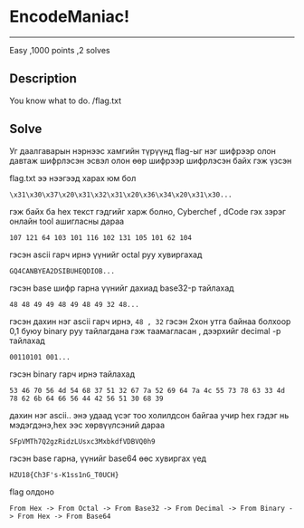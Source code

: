 # EncodeManiac!
***
Easy 
,1000 points
,2 solves

## Description
You know what to do.
/flag.txt

## Solve
Уг даалгаварын нэрнээс хамгийн түрүүнд flag-ыг нэг шифрээр олон давтаж шифрлэсэн эсвэл олон өөр шифрээр шифрлэсэн байх
гэж үзсэн

flag.txt ээ нээгээд харах юм бол 
```
\x31\x30\x37\x20\x31\x32\x31\x20\x36\x34\x20\x31\x30...
```
гэж байх ба hex текст гэдгийг харж болно, Cyberchef , dCode гэх зэрэг онлайн tool ашигласны дараа 
```
107 121 64 103 101 116 102 131 105 101 62 104
```
гэсэн ascii гарч ирнэ үүнийг octal руу хувиргахад 
```
GQ4CANBYEA2DSIBUHEQDIOB...
```
гэсэн base шифр гарна үүнийг дахиад base32-р тайлахад

```
48 48 49 49 48 49 48 49 32 48...
```
гэсэн дахин нэг ascii гарч ирнэ, ```48 , 32``` гэсэн 2хон утга байнаа болхоор 0,1 буюу binary 
руу тайлагдана гэж таамагласан , дээрхийг decimal -р тайлахад 
```
00110101 001... 
```
гэсэн binary гарч ирнэ тайлахад
```
53 46 70 56 4d 54 68 37 51 32 67 7a 52 69 64 7a 4c 55 73 78 63 33 4d 78 62 6b 64 66 56 44 42 56 51 30 68 39
```
дахин нэг ascii.. энэ удаад үсэг тоо холилдсон байгаа учир hex гэдэг нь мэдэгдэнэ,hex ээс хөрвүүлсэний дараа
```
SFpVMTh7Q2gzRidzLUsxc3MxbkdfVDBVQ0h9
```
гэсэн base гарна, үүнийг  base64 өөс хувиргах үед
```
HZU18{Ch3F's-K1ss1nG_T0UCH}
```
flag олдоно

```
From Hex -> From Octal -> From Base32 -> From Decimal -> From Binary -> From Hex -> From Base64
```
